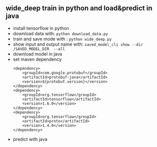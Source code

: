 ## wide_deep train in python and load&predict in java

* install tensorflow in python
* download data with: ```python download_data.py```
* train and save mode with : ```python wide_deep.py```
* show input and output name with: ```saved_model_cli show --dir /SAVED_MODEL_DIR  --all```
* download model in java
* set maven dependency
	```
	<dependency>
        <groupId>com.google.protobuf</groupId>
        <artifactId>protobuf-java</artifactId>
        <version>${protobuf.version}</version>
    </dependency>
    <dependency>
        <groupId>org.tensorflow</groupId>
        <artifactId>tensorflow</artifactId>
        <version>1.6.0</version>
    </dependency>
    <dependency>
        <groupId>org.tensorflow</groupId>
        <artifactId>proto</artifactId>
        <version>1.4.0</version>
    </dependency>
    ```
* predict with java